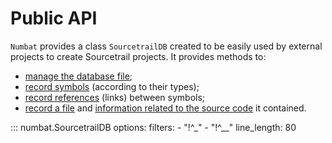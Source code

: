 # Public API

`Numbat` provides a class `SourcetrailDB` created to be easily used by external projects to create Sourcetrail projects. It provides methods to:

- [manage the database file](#numbat.SourcetrailDB.open);
- [record symbols](#numbat.SourcetrailDB.record_symbol_node) (according to their types);
- [record references](#numbat.SourcetrailDB.record_ref_member) (links) between symbols;
- [record a file](#numbat.SourcetrailDB.record_file) and [information related to the source code](#numbat.SourcetrailDB.record_symbol_location) it contained.

::: numbat.SourcetrailDB
    options:
      filters:
        - "!^_"
        - "!^__"
      line_length: 80

